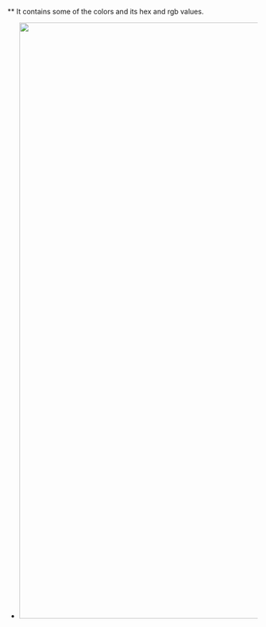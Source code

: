 ** It contains some of the colors and its hex and rgb values.


- <img src="../css-colors/Color-Names-—-HTML-Color-Codes.png" width="1200" height=auto>
